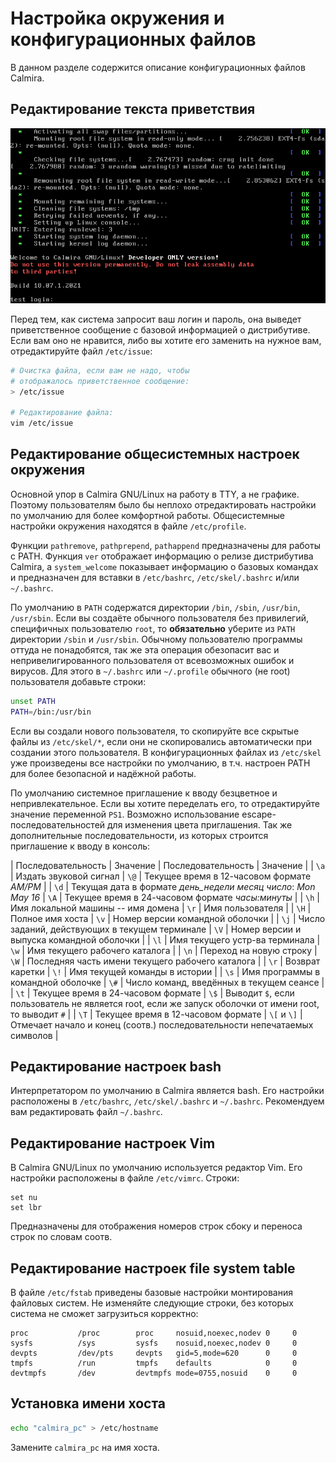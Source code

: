 # Настройка окружения и конфигурационных файлов

В данном разделе содержится описание конфигурационных файлов Calmira.

## Редактирование текста приветствия

![Приветствие](pic/issue.png)

Перед тем, как система запросит ваш логин и пароль, она выведет приветственное сообщение с базовой информацией о дистрибутиве. Если вам оно не нравится, либо вы хотите его заменить на нужное вам, отредактируйте файл `/etc/issue`:

```bash
# Очистка файла, если вам не надо, чтобы
# отображалось приветственное сообщение:
> /etc/issue

# Редактирование файла:
vim /etc/issue
```

## Редактирование общесистемных настроек окружения

Основной упор в Calmira GNU/Linux на работу в TTY, а не графике. Поэтому пользователям было бы неплохо отредактировать настройки по умолчанию для более комфортной работы. Общесистемные настройки окружения находятся в файле `/etc/profile`.

Функции `pathremove`, `pathprepend`, `pathappend` предназначены для работы с PATH. Функция `ver` отображает информацию о релизе дистрибутива Calmira, а `system_welcome` показывает информацию о базовых командах и предназначен для вставки в `/etc/bashrc`, `/etc/skel/.bashrc` и/или `~/.bashrc`.

По умолчанию в `PATH` содержатся директории `/bin`, `/sbin`, `/usr/bin`, `/usr/sbin`. Если вы создаёте обычного пользователя без привилегий, специфичных пользователю `root`, то **обязательно** уберите из `PATH` директории `/sbin` и `/usr/sbin`. Обычному пользователю программы оттуда не понадобятся, так же эта операция обезопасит вас и непривелигированного пользователя от всевозможных ошибок и вирусов. Для этого в `~/.bashrc` или `~/.profile` обычного (не root) пользователя добавьте строки:

```bash
unset PATH
PATH=/bin:/usr/bin
```

Если вы создали нового пользователя, то скопируйте все скрытые файлы из `/etc/skel/*`, если они не скопировались автоматически при создании этого пользователя. В конфигурационных файлах из `/etc/skel` уже произведены все настройки по умолчанию, в т.ч. настроен PATH для более безопасной и надёжной работы.

По умолчанию системное приглашение к вводу безцветное и непривлекательное. Если вы хотите переделать его, то отредактируйте значение переменной `PS1`. Возможно использование escape-последовательностей для изменения цвета приглашения. Так же дополнительные последовательности, из которых строится приглашение к вводу в консоль:

| Последовательность | Значение                                         | Последовательность | Значение |
| `\a` | Издать звуковой сигнал                                         | `\@` | Текущее время в 12-часовом формате *АМ/РМ*       |
| `\d` | Текущая дата в формате *день_недели месяц число*: *Mon May 16* | `\A` | Текущее время в 24-часовом формате *часы:минуты* |
| `\h` | Имя локальной машины -- имя домена                             | `\r` | Имя пользователя                                 |
| `\H` | Полное имя хоста                                               | `\v` | Номер версии командной оболочки                  |
| `\j` | Число заданий, действующих в текущем терминале                 | `\V` | Номер версии и выпуска командной оболочки        |
| `\l` | Имя текущего устр-ва терминала                                 | `\w` | Имя текущего рабочего каталога                   |
| `\n` | Переход на новую строку                                        | `\W` | Последняя часть имени текущего рабочего каталога |
| `\r` | Возврат каретки                                                | `\!` | Имя текущей команды в истории                    |
| `\s` | Имя программы в командной оболочке                             | `\#` | Число команд, введённых в текущем сеансе         |
| `\t` | Текущее время в 24-часовом формате                             | `\$` | Выводит `$`, если пользователь не является root, если же запуск оболочки от имени root, то выводит `#` |
| `\T` | Текущее время в 12-часовом формате                             | `\[` и `\]` | Отмечает начало и конец (соотв.) последовательности непечатаемых символов |

## Редактирование настроек bash

Интерпретатором по умолчанию в Calmira является bash. Его настройки расположены в `/etc/bashrc`, `/etc/skel/.bashrc` и `~/.bashrc`. Рекомендуем вам редактировать файл `~/.bashrc`.

## Редактирование настроек Vim

В Calmira GNU/Linux по умолчанию используется редактор Vim. Его настройки расположены в файле `/etc/vimrc`. Строки:

```
set nu
set lbr
```

Предназначены для отображения номеров строк сбоку и переноса строк по словам соотв.

## Редактирование настроек file system table

В файле `/etc/fstab` приведены базовые настройки монтирования файловых систем. Не изменяйте следующие строки, без которых система не сможет загрузиться корректно:

```fstab
proc           /proc        proc     nosuid,noexec,nodev 0     0
sysfs          /sys         sysfs    nosuid,noexec,nodev 0     0
devpts         /dev/pts     devpts   gid=5,mode=620      0     0
tmpfs          /run         tmpfs    defaults            0     0
devtmpfs       /dev         devtmpfs mode=0755,nosuid    0     0
```

## Установка имени хоста

```bash
echo "calmira_pc" > /etc/hostname
```

Замените `calmira_pc` на имя хоста.
